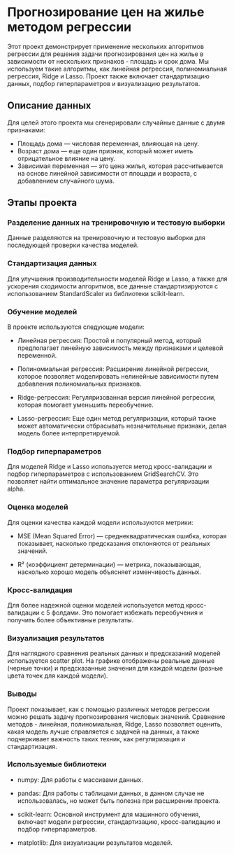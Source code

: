 # Прогнозирование цен на жилье методом регрессии

Этот проект демонстрирует применение нескольких алгоритмов регрессии для решения задачи прогнозирования цен на жилье в зависимости от нескольких признаков - площадь и срок дома. Мы используем такие алгоритмы, как линейная регрессия, полиномиальная регрессия, Ridge и Lasso. Проект также включает стандартизацию данных, подбор гиперпараметров и визуализацию результатов.

## Описание данных

Для целей этого проекта мы сгенерировали случайные данные с двумя признаками:

- Площадь дома — числовая переменная, влияющая на цену.
- Возраст дома — еще один признак, который может иметь отрицательное влияние на цену.
- Зависимая переменная — это цена жилья, которая рассчитывается на основе линейной зависимости от площади и возраста, с добавлением случайного шума.

## Этапы проекта

### Разделение данных на тренировочную и тестовую выборки

Данные разделяются на тренировочную и тестовую выборки для последующей проверки качества моделей.

### Стандартизация данных

Для улучшения производительности моделей Ridge и Lasso, а также для ускорения сходимости алгоритмов, все данные стандартизируются с использованием StandardScaler из библиотеки scikit-learn.

### Обучение моделей

В проекте используются следующие модели:

- Линейная регрессия: Простой и популярный метод, который предполагает линейную зависимость между признаками и целевой переменной.


- Полиномиальная регрессия: Расширение линейной регрессии, которое позволяет моделировать нелинейные зависимости путем добавления полиномиальных признаков.


- Ridge-регрессия: Регуляризованная версия линейной регрессии, которая помогает уменьшить переобучение.


- Lasso-регрессия: Еще один метод регуляризации, который также может автоматически отбрасывать незначительные признаки, делая модель более интерпретируемой.


### Подбор гиперпараметров

Для моделей Ridge и Lasso используется метод кросс-валидации и подбор гиперпараметров с использованием GridSearchCV. Это позволяет найти оптимальное значение параметра регуляризации alpha.

### Оценка моделей

Для оценки качества каждой модели используются метрики:

- MSE (Mean Squared Error) — среднеквадратическая ошибка, которая показывает, насколько предсказания отклоняются от реальных значений.


- R² (коэффициент детерминации) — метрика, показывающая, насколько хорошо модель объясняет изменчивость данных.


### Кросс-валидация

Для более надежной оценки моделей используется метод кросс-валидации с 5 фолдами. Это помогает избежать переобучения и получить более объективные результаты.

### Визуализация результатов


Для наглядного сравнения реальных данных и предсказаний моделей используется scatter plot. На графике отображены реальные данные (черные точки) и предсказанные значения для каждой модели (разные цвета точек для каждой модели).

### Выводы

Проект показывает, как с помощью различных методов регрессии можно решать задачу прогнозирования числовых значений. Сравнение методов - линейная, полиномиальная, Ridge, Lasso позволяет оценить, какая модель лучше справляется с задачей на данных, а также подчеркивает важность таких техник, как регуляризация и стандартизация.

### Используемые библиотеки

- numpy: Для работы с массивами данных.

- pandas: Для работы с таблицами данных, в данном случае не использовалась, но может быть полезна при расширении проекта.

- scikit-learn: Основной инструмент для машинного обучения, включает модели регрессии, стандартизацию, кросс-валидацию и подбор гиперпараметров.

- matplotlib: Для визуализации результатов моделей.

